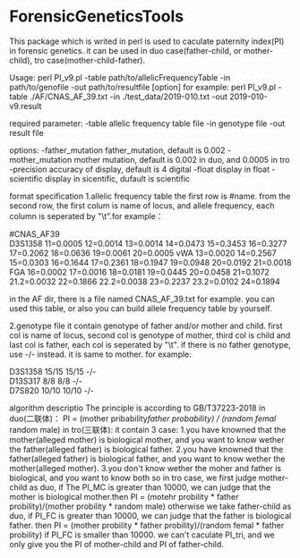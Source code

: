 # ForensicGeneticsTools
This package which is writed in perl is used to caculate paternity index(PI) in forensic genetics. 
it can be used in duo case(father-child, or mother-child), tro case(mother-child-father).

Usage:
perl PI_v9.pl -table path/to/allelicFrequencyTable -in path/to/genofile -out path/to/resultfile [option]
for example:
perl PI_v9.pl -table ./AF/CNAS_AF_39.txt -in ./test_data/2019-010.txt -out 2019-010-v9.result

required parameter:
-table  allelic frequency table file
-in     genotype file
-out    result file

options:
-father_mutation  father_mutation, default is 0.002
-mother_mutation  mother mutation, default is 0.002 in duo, and 0.0005 in tro
-precision        accuracy of display, default is 4 digital
-float            display in float
-scientific       display in sicentific, dufault is scientific

format specification
1.allelic frequency table
  the first row is #name. from the second row, the first colum is name of locus, and allele frequency, 
  each column is seperated by "\t".for example：
  
#CNAS_AF39	
D3S1358	11=0.0005	12=0.0014	13=0.0014	14=0.0473	15=0.3453	16=0.3277	17=0.2062	18=0.0636	19=0.0061	20=0.0005
vWA	13=0.0020	14=0.2567	15=0.0303	16=0.1644	17=0.2361	18=0.1947	19=0.0948	20=0.0192	21=0.0018
FGA	16=0.0002	17=0.0016	18=0.0181	19=0.0445	20=0.0458	21=0.1072	21.2=0.0032	22=0.1866	22.2=0.0038	23=0.2237	23.2=0.0102	24=0.1894

in the AF dir, there is a file named CNAS_AF_39.txt for example. 
you can used this table, or also you can build allele frequency table by yourself.

2.genotype file
  it contain genotype of father and/or mother and child. first col is name of locus, second col is genotype of mother, third col
  is child and last col is father, each col is seperated by "\t". if there is no father genotype, use -/- instead. 
  it is same to mother.
  for example:
  
D3S1358	15/15	15/15	-/-				
D13S317	8/8	8/8	-/-				
D7S820	10/10	10/10	-/-


algorithm descriptio
The principle is according to GB/T37223-2018 
in duo(二联体)：
PI = (mother pribability*father probability) / (random femal* random male)
in tro(三联体):
it contain 3 case:
1.you have knowned that the mother(alleged mother) is biological mother, 
  and you want to know wether the father(alleged father) is biological father.
2.you have knowned that the father(alleged father) is biological father, 
  and you want to know wether the mother(alleged mother).
3.you don't know wether the moher and father is biological, 
  and you want to know both
so in tro case, we first judge mother-child as duo, if The PI_MC is greater than 10000, 
we can judge that the mother is biological mother.then
PI = (motehr probility * father probility)/(mother probility * random male)
otherwise we take father-child as duo, if PI_FC is greater than 10000,
we can judge that the father is biological father. then
PI = (mother probility * father probility)/(random femal * father probility)
if PI_FC is smaller than 10000. we can't caculate PI_tri, and we only give you the PI of mother-child and PI of father-child.
 




